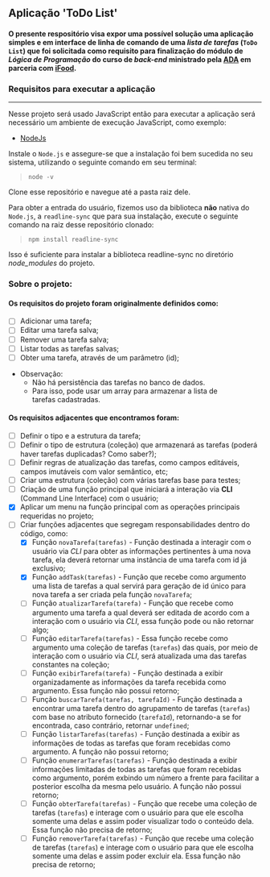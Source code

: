 ## Aplicação 'ToDo List'
#### O presente respositório visa expor uma possível solução uma aplicação simples e em interface de linha de comando de uma _lista de tarefas_ (`ToDo List`) que foi solicitada como requisito para finalização do módulo de _Lógica de Programação_ do curso de _back-end_ ministrado pela [ADA](https://ada.tech/) em parceria com [iFood](https://www.ifood.com.br/).

### Requisitos para executar a aplicação
___
Nesse projeto será usado JavaScript então para executar a aplicação será necessário um ambiente de execução JavaScript, como exemplo:
- [NodeJs](https://nodejs.org/en/download)

Instale o `Node.js` e assegure-se que a instalação foi bem sucedida no seu sistema, utilizando o seguinte comando em seu terminal:
> `node -v`

Clone esse repositório e navegue até a pasta raiz dele.

Para obter a entrada do usuário, fizemos uso da biblioteca **não** nativa do `Node.js`, a `readline-sync` que para sua instalação, execute o seguinte comando na raiz desse repositório clonado:
> `npm install readline-sync`

Isso é suficiente para instalar a biblioteca readline-sync no diretório *node_modules* do projeto.

### Sobre o projeto:
#### Os requisitos do projeto foram originalmente definidos como:
- [ ] Adicionar uma tarefa;
- [ ] Editar uma tarefa salva;
- [ ] Remover uma tarefa salva;
- [ ] Listar todas as tarefas salvas;
- [ ] Obter uma tarefa, através de um parâmetro (id);

- Observação:
    - Não há persistência das tarefas no banco de dados.
    - Para isso, pode usar um array para armazenar a lista de tarefas cadastradas.
#### Os requisitos adjacentes que encontramos foram:
- [ ] Definir o tipo e a estrutura da tarefa;
- [ ] Definir o tipo de estrutura (coleção) que armazenará as tarefas (poderá haver tarefas duplicadas? Como saber?);
- [ ] Definir regras de atualização das tarefas, como campos editáveis, campos imutáveis com valor semântico, etc;
- [ ] Criar uma estrutura (coleção) com várias tarefas base para testes;
- [ ] Criação de uma função principal que iniciará a interação via **CLI** (Command Line Interface) com o usuário;
- [x] Aplicar um menu na função principal com as operações principais requeridas no projeto;
- [ ] Criar funções adjacentes que segregam responsabilidades dentro do código, como:
    - [x] Função `novaTarefa(tarefas)` - Função destinada a interagir com o usuário via *CLI* para obter as informações pertinentes à uma nova tarefa, ela deverá retornar uma instância de uma tarefa com id já exclusivo;
    - [x] Função `addTask(tarefas)` - Função que recebe como argumento uma lista de tarefas a qual servirá para geração de id único para nova tarefa a ser criada pela função `novaTarefa`;
    - [ ] Função `atualizarTarefa(tarefa)` - Função que recebe como argumento uma tarefa a qual deverá ser editada de acordo com a interação com o usuário via *CLI*, essa função pode ou não retornar algo;
    - [ ] Função `editarTarefa(tarefas)` - Essa função recebe como argumento uma coleção de tarefas (`tarefas`) das quais, por meio de interação com o usuário via *CLI*, será atualizada uma das tarefas constantes na coleção;
    - [ ] Função `exibirTarefa(tarefa)` - Função destinada a exibir organizadamente as informações da tarefa recebida como argumento. Essa função não possui retorno;
    - [ ] Função `buscarTarefa(tarefas, tarefaId)` - Função destinada a encontrar uma tarefa dentro do agrupamento de tarefas (`tarefas`) com base no atributo fornecido (`tarefaId`), retornando-a se for encontrada, caso contrário, retornar `undefined`;
    - [ ] Função `listarTarefas(tarefas)` - Função destinada a exibir as informações de todas as tarefas que foram recebidas como argumento. A função não possui retorno;
    - [ ] Função `enumerarTarefas(tarefas)` - Função destinada a exibir informações limitadas de todas as tarefas que foram recebidas como argumento, porém exbindo um número a frente para facilitar a posterior escolha da mesma pelo usuário. A função não possui retorno;
    - [ ] Função `obterTarefa(tarefas)` - Função que recebe uma coleção de tarefas (`tarefas`) e interage com o usuário para que ele escolha somente uma delas e assim poder visualizar todo o conteúdo dela. Essa função não precisa de retorno;
    - [ ] Função `removerTarefa(tarefas)` - Função que recebe uma coleção de tarefas (`tarefas`) e interage com o usuário para que ele escolha somente uma delas e assim poder excluir ela. Essa função não precisa de retorno;
